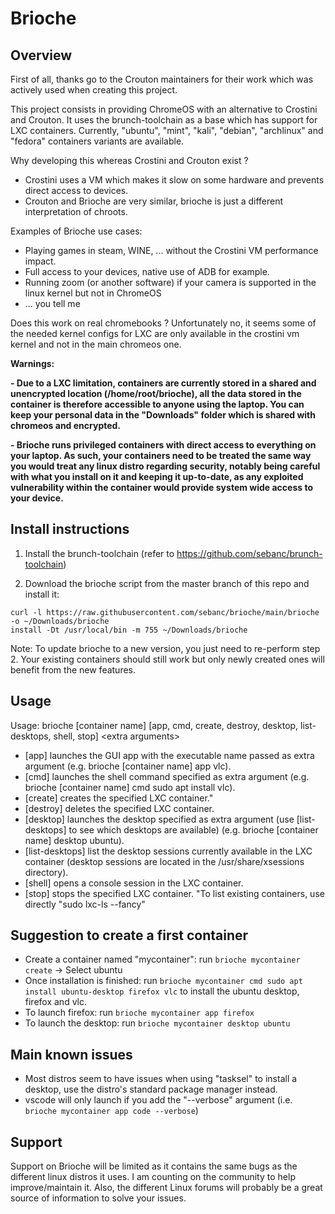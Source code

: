 # Brioche

## Overview

First of all, thanks go to the Crouton maintainers for their work which was actively used when creating this project.

This project consists in providing ChromeOS with an alternative to Crostini and Crouton. It uses the brunch-toolchain as a base which has support for LXC containers. Currently, "ubuntu", "mint", "kali", "debian", "archlinux" and "fedora" containers variants are available.

Why developing this whereas Crostini and Crouton exist ?
- Crostini uses a VM which makes it slow on some hardware and prevents direct access to devices.
- Crouton and Brioche are very similar, brioche is just a different interpretation of chroots.

Examples of Brioche use cases:
- Playing games in steam, WINE, ... without the Crostini VM performance impact.
- Full access to your devices, native use of ADB for example.
- Running zoom (or another software) if your camera is supported in the linux kernel but not in ChromeOS
- ... you tell me

Does this work on real chromebooks ?
Unfortunately no, it seems some of the needed kernel configs for LXC are only available in the crostini vm kernel and not in the main chromeos one.

**Warnings:**

**- Due to a LXC limitation, containers are currently stored in a shared and unencrypted location (/home/root/brioche), all the data stored in the container is therefore accessible to anyone using the laptop. You can keep your personal data in the "Downloads" folder which is shared with chromeos and encrypted.**

**- Brioche runs privileged containers with direct access to everything on your laptop. As such, your containers need to be treated the same way you would treat any linux distro regarding security, notably being careful with what you install on it and keeping it up-to-date, as any exploited vulnerability within the container would provide system wide access to your device.**

## Install instructions

1. Install the brunch-toolchain (refer to https://github.com/sebanc/brunch-toolchain)

2. Download the brioche script from the master branch of this repo and install it:
```
curl -l https://raw.githubusercontent.com/sebanc/brioche/main/brioche -o ~/Downloads/brioche
install -Dt /usr/local/bin -m 755 ~/Downloads/brioche
```

Note: To update brioche to a new version, you just need to re-perform step 2. Your existing containers should still work but only newly created ones will benefit from the new features.

## Usage

Usage:
brioche [container name] [app, cmd, create, destroy, desktop, list-desktops, shell, stop] \<extra arguments>
- [app] launches the GUI app with the executable name passed as extra argument (e.g. brioche [container name] app vlc).
- [cmd] launches the shell command specified as extra argument (e.g. brioche [container name] cmd sudo apt install vlc).
- [create] creates the specified LXC container."
- [destroy] deletes the specified LXC container.
- [desktop] launches the desktop specified as extra argument (use [list-desktops] to see which desktops are available) (e.g. brioche [container name] desktop ubuntu).
- [list-desktops] list the desktop sessions currently available in the LXC container (desktop sessions are located in the /usr/share/xsessions directory).
- [shell] opens a console session in the LXC container.
- [stop] stops the specified LXC container.
"To list existing containers, use directly "sudo lxc-ls --fancy"

## Suggestion to create a first container

- Create a container named "mycontainer":
run `brioche mycontainer create`
-> Select ubuntu
- Once installation is finished:
run `brioche mycontainer cmd sudo apt install ubuntu-desktop firefox vlc` to install the ubuntu desktop, firefox and vlc.
- To launch firefox:
run `brioche mycontainer app firefox`
- To launch the desktop:
run `brioche mycontainer desktop ubuntu`

## Main known issues

- Most distros seem to have issues when using "tasksel" to install a desktop, use the distro's standard package manager instead.
- vscode will only launch if you add the "--verbose" argument (i.e. `brioche mycontainer app code --verbose`)

## Support

Support on Brioche will be limited as it contains the same bugs as the different linux distros it uses. I am counting on the community to help improve/maintain it. Also, the different Linux forums will probably be a great source of information to solve your issues.
